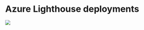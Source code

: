 # Azure Lighthouse deployments
<a href="https://portal.azure.com/#create/Microsoft.Template/uri/https%3A%2F%2Fraw.githubusercontent.com%2Fdfischer-envience%2Flighthouse%2Fmaster%2Ftemplate.json" target="_blank">
    <img src="http://azuredeploy.net/deploybutton.png"/>
</a>

